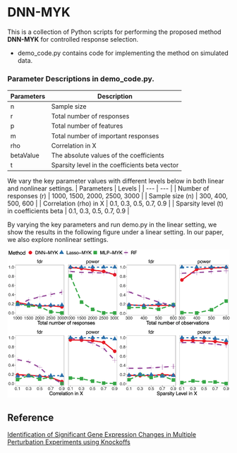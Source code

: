 DNN-MYK
==============

This is a collection of Python scripts for performing the proposed method **DNN-MYK** for controlled response selection.
* demo_code.py contains code for implementing the method on simulated data.

### Parameter Descriptions in demo_code.py. 

| Parameters | Description |
| --- | --- |
| n | Sample size |
| r | Total number of responses|
| p| Total number of features|
| m| Total number of important responses|
| rho| Correlation in X|
| betaValue| The absolute values of the coefficients|
| t| Sparsity level in the coefficients beta vector|

We vary the key parameter values with different levels below in both linear and nonlinear settings. 
| Parameters | Levels |
| --- | --- |
| Number of responses (r) | 1000, 1500, 2000, 2500, 3000 |
| Sample size (n) | 300, 400, 500, 600 |
| Correlation (rho) in X | 0.1, 0.3, 0.5, 0.7, 0.9 |
| Sparsity level (t) in coefficients beta | 0.1, 0.3, 0.5, 0.7, 0.9 |

By varying the key parameters and run demo.py in the linear setting, we show the results in the following figure under a linear setting. 
In our paper, we also explore nonlinear settings. 

![Power and FDR in Linear Settings](https://github.com/flahertylab/deepYknockoff/blob/master/figs/linear_power_combine.png)

## Reference

[Identification of Significant Gene Expression Changes in Multiple Perturbation Experiments using Knockoffs](https://www.biorxiv.org/content/10.1101/2021.10.18.464822v1.full.pdf)
